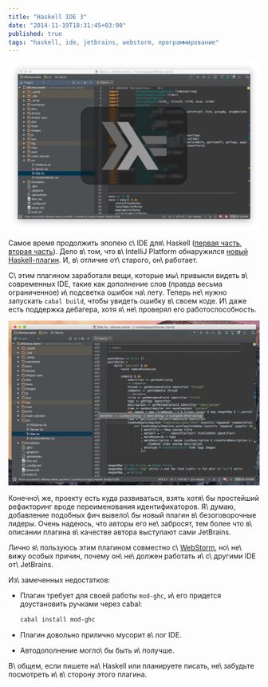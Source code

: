 ```yaml
---
title: "Haskell IDE 3"
date: "2014-11-19T18:31:45+03:00"
published: true
tags: "haskell, ide, jetbrains, webstorm, программирование"
---
```


![](/images/screenshots/haskell-ide-3-1.png)

Самое время продолжить эпопею с\ IDE для\ Haskell ([первая часть][one], [вторая часть][two]). Дело в\ том, что
в\ IntelliJ Platform обнаружился [новый Haskell-плагин][plugin]. И, в\ отличие от\ старого, он\ работает.

<!--more-->

С\ этим плагином заработали вещи, которые мы\ привыкли видеть в\ современных IDE, такие как дополнение слов (правда
весьма ограниченное) и\ подсветка ошибок на\ лету. Теперь не\ нужно запускать `cabal build`, чтобы увидеть ошибку
в\ своем коде. И\ даже есть поддержка дебагера, хотя я\ не\ проверял его работоспособность.

![WebStorm с\ открытой подсказкой типа функции](/images/screenshots/haskell-ide-3-2.png "WebStorm с открытой подсказкой типа функции")

Конечно\ же, проекту есть куда развиваться, взять хотя\ бы простейший рефакторинг вроде переименования идентификаторов.
Я\ думаю, добавление подобных фич вывело\ бы новый плагин в\ безоговорочные лидеры. Очень надеюсь, что авторы его
не\ забросят, тем более что в\ описании плагина в\ качестве автора выступают сами JetBrains.

Лично я\ пользуюсь этим плагином совместно с\ [WebStorm], но\ не\ вижу особых причин, почему он\ не\ должен работать
и\ с\ другими IDE от\ JetBrains.

Из\ замеченных недостатков:

* Плагин требует для своей работы `mod-ghc`, и\ его придется доустановить ручками через cabal:

    ~~~~~sh
    cabal install mod-ghc
    ~~~~~

* Плагин довольно прилично мусорит в\ лог IDE.
* Автодополнение могло\ бы быть и\ получше.

В\ общем, если пишете на\ Haskell или планируете писать, не\ забудьте посмотреть и\ в\ сторону этого плагина.

[one]: /post/haskellide/
[two]: /post/haskellide2/
[plugin]: https://plugins.jetbrains.com/plugin/7453
[WebStorm]: https://www.jetbrains.com/webstorm/
